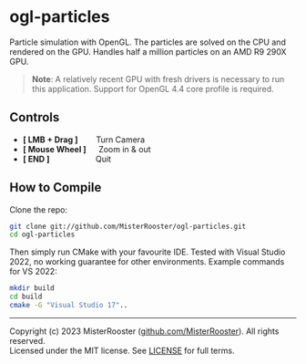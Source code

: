 # ogl-particles

Particle simulation with OpenGL. The particles are solved on the CPU and rendered on the GPU.
Handles half a million particles on an AMD R9 290X GPU.

> **Note**:
A relatively recent GPU with fresh drivers is necessary to run this application. Support for OpenGL 4.4 core profile is required. 

## Controls

 + **[ LMB + Drag ]** &emsp;&emsp;Turn Camera
 + **[ Mouse Wheel ]** &emsp;&nbsp;Zoom in & out
 + **[ END ]** &emsp;&emsp;&emsp;&emsp;&emsp;&ensp;Quit

## How to Compile
Clone the repo:
```bash
git clone git://github.com/MisterRooster/ogl-particles.git
cd ogl-particles 
```

Then simply run CMake with your favourite IDE. Tested with Visual Studio 2022,
no working guarantee for other environments.
Example commands for VS 2022:
```bash
mkdir build
cd build
cmake -G "Visual Studio 17"..
```
-----
Copyright (c) 2023 MisterRooster ([github.com/MisterRooster](https://github.com/MisterRooster)). All rights reserved.  
Licensed under the MIT license. See [LICENSE](LICENSE) for full terms.
